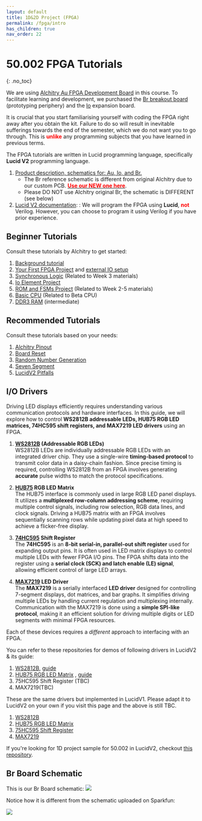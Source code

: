 ```yaml
---
layout: default
title: 1D&2D Project (FPGA)
permalink: /fpga/intro
has_children: true
nav_order: 22
---
```


# 50.002 FPGA Tutorials
{: .no_toc}

We are using [Alchitry Au FPGA Development Board](https://www.sparkfun.com/products/16527) in this course. To facilitate learning and development, we purchased the [Br breakout board](https://www.sparkfun.com/products/16524) (prototyping periphery) and the [Io](https://www.sparkfun.com/products/17278) expansion board. 

It is crucial that you start familiarising yourself with coding the FPGA right away after you obtain the kit. Failure to do so will result in inevitable sufferings towards the end of the semester, which we do not want you to go through. This is <span style="color:red; font-weight: bold;">unlike</span> any programming subjects that you have learned in previous terms.

The FPGA tutorials are written in Lucid programming language, specifically **Lucid V2** programming language.
1. [Product description, schematics for: Au, Io, and Br. ](https://drive.google.com/drive/folders/1p8nP67o50hCzpcxhIxo2FYi0QfdDwFc2?usp=sharing)
   * The Br reference schematic is different from original Alchitry due to our custom PCB. [<span style="color:red; font-weight: bold;">Use our NEW one here</span>](https://drive.google.com/file/d/1T3Vth8YpqDq1iOcPEW6TWjwVH0-h-59C/view?usp=sharing). 
   * Please DO NOT use Alchitry original Br, the schematic is DIFFERENT (see below)
2. [Lucid V2 documentation](https://alchitry.com/tutorials/lucid-reference/): : We will program the FPGA using **Lucid**, <span style="color:red; font-weight: bold;">not</span> Verilog. However, you can choose to program it using Verilog if you have prior experience. 

## Beginner Tutorials

Consult these tutorials by Alchitry to get started: 
1. [Background tutorial](https://alchitry.com/tutorials/background/)
2. [Your First FPGA Project](https://alchitry.com/tutorials/lucid_v1/your-first-fpga-project/) and [external IO setup](https://learn.sparkfun.com/tutorials/external-io-and-metastability/all) 
3. [Synchronous Logic](https://alchitry.com/tutorials/lucid_v1/synchronous-logic/) (Related to Week 3 materials)
4. [Io Element Project](https://alchitry.com/tutorials/lucid_v1/io-element/)
5. [ROM and FSMs Project](https://alchitry.com/tutorials/lucid_v1/roms-and-fsms/) (Related to Week 2-5 materials)
6. [Basic CPU](https://alchitry.com/tutorials/lucid_v1/hello-your-name-here/)  (Related to Beta CPU)
7. [DDR3 RAM](https://alchitry.com/tutorials/lucid_v1/ddr3-memory/) (intermediate) 

## Recommended Tutorials 

Consult these tutorials based on your needs:
1. [Alchitry Pinout](https://natalieagus.github.io/50002/fpga/fpga_4_2024)
2. [Board Reset](https://natalieagus.github.io/50002/fpga/fpga_1_2024)
3. [Random Number Generation](https://natalieagus.github.io/50002/fpga/fpga_2_2024)
4. [Seven Segment](https://natalieagus.github.io/50002/fpga/fpga_3_2024)
5. [LucidV2 Pitfalls](https://natalieagus.github.io/50002/fpga/fpga_5_2024)

## I/O Drivers 

Driving LED displays efficiently requires understanding various communication protocols and hardware interfaces. In this guide, we will explore how to control **WS2812B addressable LEDs, HUB75 RGB LED matrices, 74HC595 shift registers, and MAX7219 LED drivers** using an FPGA.

1. **[WS2812B](https://cdn-shop.adafruit.com/datasheets/WS2812B.pdf) (Addressable RGB LEDs)**  
   WS2812B LEDs are individually addressable RGB LEDs with an integrated driver chip. They use a single-wire **timing-based protocol** to transmit color data in a daisy-chain fashion. Since precise timing is required, controlling WS2812B from an FPGA involves generating **accurate** pulse widths to match the protocol specifications.

2. **[HUB75](https://learn.adafruit.com/32x16-32x32-rgb-led-matrix/overview) RGB LED Matrix**  
   The HUB75 interface is commonly used in large RGB LED panel displays. It utilizes a **multiplexed row-column addressing scheme**, requiring multiple control signals, including row selection, RGB data lines, and clock signals. Driving a HUB75 matrix with an FPGA involves sequentially scanning rows while updating pixel data at high speed to achieve a flicker-free display.

3. **[74HC595](https://www.diodes.com/assets/Datasheets/74HC595.pdf) Shift Register**  
   The **74HC595** is an **8-bit serial-in, parallel-out shift register** used for expanding output pins. It is often used in LED matrix displays to control multiple LEDs with fewer FPGA I/O pins. The FPGA shifts data into the register using a **serial clock (SCK) and latch enable (LE) signal**, allowing efficient control of large LED arrays.

4. **[MAX7219](https://www.analog.com/media/en/technical-documentation/data-sheets/max7219-max7221.pdf) LED Driver**  
   The **MAX7219** is a serially interfaced **LED driver** designed for controlling 7-segment displays, dot matrices, and bar graphs. It simplifies driving multiple LEDs by handling current regulation and multiplexing internally. Communication with the MAX7219 is done using a **simple SPI-like protocol**, making it an efficient solution for driving multiple digits or LED segments with minimal FPGA resources.

Each of these devices requires a *different* approach to interfacing with an FPGA. 

You can refer to these repositories for demos of following drivers in LucidV2 & its guide: 
1. [WS2812B](https://github.com/natalieagus/ws2812b-v2), [guide](https://natalieagus.github.io/50002/fpga/fpga_6_2024)
2. [HUB75 RGB LED Matrix](https://github.com/natalieagus/rgb-led-matrix-driver-demo/blob/main/source/rgb_led_matrix_driver.luc) , [guide](https://natalieagus.github.io/50002/fpga/fpga_7_2024)
3. 75HC595 Shift Register (TBC)
4. MAX7219(TBC)

These are the same drivers but implemented in LucidV1. Please adapt it to LucidV2 on your own if you visit this page and the above is still TBC. 
1. [WS2812B](https://github.com/natalieagus/ws2812b)
2. [HUB75 RGB LED Matrix](https://github.com/natalieagus/rgbledmatrix)
3. [75HC595 Shift Register](https://github.com/natalieagus/74hc595)
4. [MAX7219](https://github.com/natalieagus/max7219) 

If you're looking for 1D project sample for 50.002 in LucidV2, checkout [this repository](https://github.com/natalieagus/sample-1d-project-alchitry-v2).


## Br Board Schematic

This is our Br Board schematic: 
<img src="{{ site.baseurl }}//docs/FPGA/images/index/2024-12-04-17-34-54.png"  class="center_seventy"/>

Notice how it is different from the schematic uploaded on Sparkfun:

<img src="{{ site.baseurl }}//docs/FPGA/images/index/2024-12-04-17-36-34.png"  class="center_seventy"/>